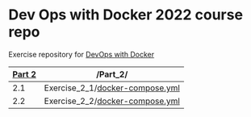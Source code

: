 # Dev Ops with Docker 2022 course repo

Exercise repository for [DevOps with Docker](https://devopswithdocker.com)

| [Part 2](https://github.com/ConcernedHobbit/docker2022/blob/main/Part_2) | /Part_2/ |
|-----|---------------------------------------------------|
| 2.1 | Exercise_2_1/[docker-compose.yml](https://github.com/ConcernedHobbit/docker2022/blob/main/Part_2/Exercise_2_1/docker-compose.yml)
| 2.2 | Exercise_2_2/[docker-compose.yml](https://github.com/ConcernedHobbit/docker2022/blob/main/Part_2/Exercise_2_2/docker-compose.yml)
